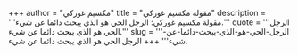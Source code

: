 +++
author = "مكسيم غوركي"
title = "مقولة مكسيم غوركي"
description = '''مقولة مكسيم غوركي: الرجل الحي هو الذي يبحث دائما عن شيء.'''
quote = '''الرجل الحي هو الذي يبحث دائما عن شيء.'''
slug = '''الرجل-الحي-هو-الذي-يبحث-دائما-عن-شيء'''
+++
الرجل الحي هو الذي يبحث دائما عن شيء.
